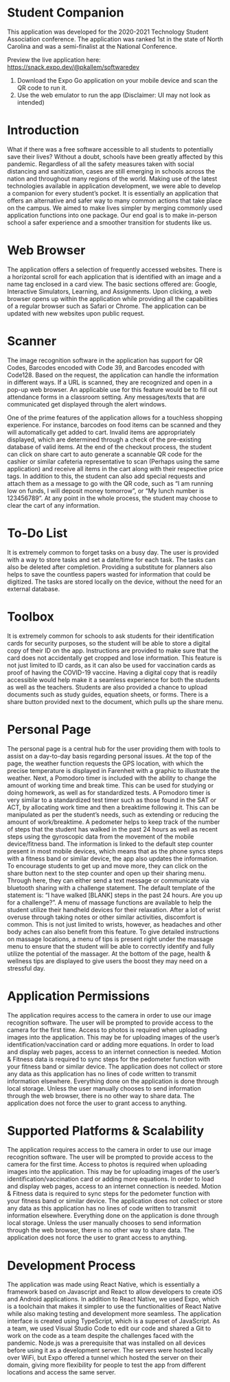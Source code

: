 # Student Companion

This application was developed for the 2020-2021 Technology Student Association conference. The application was ranked 1st in the state of North Carolina and was a semi-finalist at the National Conference. 

Preview the live application here: https://snack.expo.dev/@pkallem/softwaredev

1) Download the Expo Go application on your mobile device and scan the QR code to run it.
2) Use the web emulator to run the app (Disclaimer: UI may not look as intended)

# Introduction

What if there was a free software accessible to all students to potentially save their lives?
Without a doubt, schools have been greatly affected by this pandemic. Regardless of all the
safety measures taken with social distancing and sanitization, cases are still emerging in schools
across the nation and throughout many regions of the world. Making use of the latest
technologies available in application development, we were able to develop a companion for
every student’s pocket. It is essentially an application that offers an alternative and safer way to
many common actions that take place on the campus. We aimed to make lives simpler by
merging commonly used application functions into one package. Our end goal is to make
in-person school a safer experience and a smoother transition for students like us.

# Web Browser

The application offers a selection of frequently accessed websites. There is a horizontal scroll for
each application that is identified with an image and a name tag enclosed in a card view. The
basic sections offered are: Google, Interactive Simulators, Learning, and Assignments. Upon
clicking, a web browser opens up within the application while providing all the capabilities of a
regular browser such as Safari or Chrome. The application can be updated with new websites
upon public request.

# Scanner

The image recognition software in the application has support for QR Codes, Barcodes encoded
with Code 39, and Barcodes encoded with Code128. Based on the request, the application can
handle the information in different ways. If a URL is scanned, they are recognized and open in a
pop-up web browser. An applicable use for this feature would be to fill out attendance forms in a
classroom setting. Any messages/texts that are communicated get displayed through the alert
windows.

One of the prime features of the application allows for a touchless shopping experience. For
instance, barcodes on food items can be scanned and they will automatically get added to cart.
Invalid items are appropriately displayed, which are determined through a check of the
pre-existing database of valid items. At the end of the checkout process, the student can click on
share cart to auto generate a scannable QR code for the cashier or similar cafeteria representative
to scan (Perhaps using the same application) and receive all items in the cart along with their
respective price tags. In addition to this, the student can also add special requests and attach them
as a message to go with the QR code, such as “I am running low on funds, I will deposit money
tomorrow”, or “My lunch number is 123456789”. At any point in the whole process, the student
may choose to clear the cart of any information.

# To-Do List

It is extremely common to forget tasks on a busy day. The user is provided with a way to store
tasks and set a date/time for each task. The tasks can also be deleted after completion. Providing
a substitute for planners also helps to save the countless papers wasted for information that could
be digitized. The tasks are stored locally on the device, without the need for an external database.

# Toolbox

It is extremely common for schools to ask students for their identification cards for security
purposes, so the student will be able to store a digital copy of their ID on the app. Instructions are
provided to make sure that the card does not accidentally get cropped and lose information. This
feature is not just limited to ID cards, as it can also be used for vaccination cards as proof of
having the COVID-19 vaccine. Having a digital copy that is readily accessible would help make
it a seamless experience for both the students as well as the teachers. Students are also provided a
chance to upload documents such as study guides, equation sheets, or forms. There is a share
button provided next to the document, which pulls up the share menu.

# Personal Page

The personal page is a central hub for the user providing them with tools to assist on a
day-to-day basis regarding personal issues. At the top of the page, the weather function requests
the GPS location, with which the precise temperature is displayed in Farenheit with a graphic to
illustrate the weather. Next, a Pomodoro timer is included with the ability to change the amount
of working time and break time. This can be used for studying or doing homework, as well as for
standardized tests. A Pomodoro timer is very similar to a standardized test timer such as those
found in the SAT or ACT, by allocating work time and then a breaktime following it. This can be
manipulated as per the student’s needs, such as extending or reducing the amount of
work/breaktime. A pedometer helps to keep track of the number of steps that the student has
walked in the past 24 hours as well as recent steps using the gyroscopic data from the movement
of the mobile device/fitness band. The information is linked to the default step counter present in
most mobile devices, which means that as the phone syncs steps with a fitness band or similar
device, the app also updates the information. To encourage students to get up and move more,
they can click on the share button next to the step counter and open up their sharing menu.
Through here, they can either send a text message or communicate via bluetooth sharing with a
challenge statement. The default template of the statement is: “I have walked [BLANK] steps in
the past 24 hours. Are you up for a challenge?”. A menu of massage functions are available to
help the student utilize their handheld devices for their relaxation. After a lot of wrist overuse
through taking notes or other similar activities, discomfort is common. This is not just limited to
wrists, however, as headaches and other body aches can also benefit from this feature. To give
detailed instructions on massage locations, a menu of tips is present right under the massage
menu to ensure that the student will be able to correctly identify and fully utilize the potential of
the massager. At the bottom of the page, health & wellness tips are displayed to give users the
boost they may need on a stressful day.

# Application Permissions

The application requires access to the camera in order to use our image recognition software. The
user will be prompted to provide access to the camera for the first time. Access to photos is
required when uploading images into the application. This may be for uploading images of the
user’s identification/vaccination card or adding more equations. In order to load and display web
pages, access to an internet connection is needed. Motion & Fitness data is required to sync steps
for the pedometer function with your fitness band or similar device. The application does not
collect or store any data as this application has no lines of code written to transmit information
elsewhere. Everything done on the application is done through local storage. Unless the user
manually chooses to send information through the web browser, there is no other way to share
data. The application does not force the user to grant access to anything.

# Supported Platforms & Scalability

The application requires access to the camera in order to use our image recognition software. The
user will be prompted to provide access to the camera for the first time. Access to photos is
required when uploading images into the application. This may be for uploading images of the
user’s identification/vaccination card or adding more equations. In order to load and display web
pages, access to an internet connection is needed. Motion & Fitness data is required to sync steps
for the pedometer function with your fitness band or similar device. The application does not
collect or store any data as this application has no lines of code written to transmit information
elsewhere. Everything done on the application is done through local storage. Unless the user
manually chooses to send information through the web browser, there is no other way to share
data. The application does not force the user to grant access to anything.

# Development Process

The application was made using React Native, which is essentially a framework based on
Javascript and React to allow developers to create iOS and Android applications. In addition to
React Native, we used Expo, which is a toolchain that makes it simpler to use the functionalities
of React Native while also making testing and development more seamless. The application
interface is created using TypeScript, which is a superset of JavaScript. As a team, we used
Visual Studio Code to edit our code and shared a Git to work on the code as a team despite the
challenges faced with the pandemic. Node.js was a prerequisite that was installed on all devices
before using it as a development server. The servers were hosted locally over WiFi, but Expo
offered a tunnel which hosted the server on their domain, giving more flexibility for people to
test the app from different locations and access the same server.
